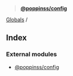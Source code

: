 > **[@poppinss/config](README.md)**

[Globals](README.md) /

## Index

### External modules

* [@poppinss/config](modules/_poppinss_config.md)